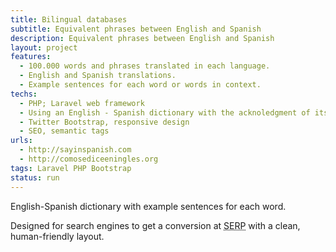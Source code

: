 ```yaml
---
title: Bilingual databases
subtitle: Equivalent phrases between English and Spanish
description: Equivalent phrases between English and Spanish
layout: project
features:
  - 100.000 words and phrases translated in each language.
  - English and Spanish translations.
  - Example sentences for each word or words in context.
techs:
  - PHP; Laravel web framework
  - Using an English - Spanish dictionary with the acknoledgment of its author.
  - Twitter Bootstrap, responsive design
  - SEO, semantic tags
urls:
  - http://sayinspanish.com
  - http://comosediceeningles.org
tags: Laravel PHP Bootstrap
status: run
---
```


English-Spanish dictionary with example sentences for each word.

Designed for search engines to get a conversion at <abbr title="Search Engines Results Pages">SERP</abbr> with a clean, human-friendly layout.
